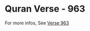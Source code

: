# Quran Verse - 963 

For more infos, See [Verse 963](https://www.quranbookk.com/quran/search?q=963)